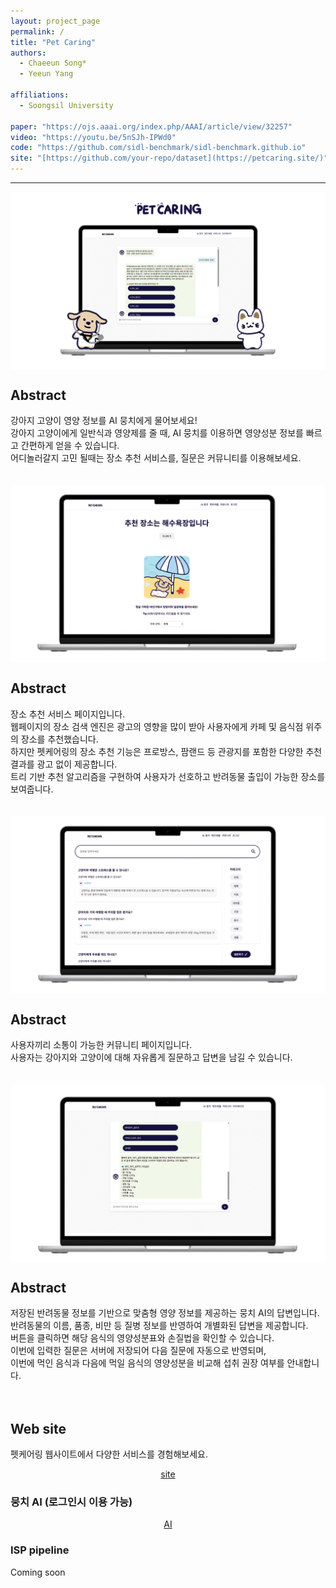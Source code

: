 ```yaml
---
layout: project_page
permalink: /
title: "Pet Caring"
authors:
  - Chaeeun Song*
  - Yeeun Yang
    
affiliations:
  - Soongsil University

paper: "https://ojs.aaai.org/index.php/AAAI/article/view/32257"
video: "https://youtu.be/5nSJh-IPWd0"
code: "https://github.com/sidl-benchmark/sidl-benchmark.github.io"
site: "[https://github.com/your-repo/dataset](https://petcaring.site/)"
---
```


<body>
  <hr>
  <img src = "images/mainIMG.png" alt = "Example 001" style="display: block; margin: auto;">
</body>


<!-- Using HTML to center the abstract -->
<div class="columns is-centered has-text-centered">
  <div class="column is-four-fifths">
    <h2>Abstract</h2>
    <div class="content has-text-justified">
      강아지 고양이 영양 정보를 AI 뭉치에게 물어보세요!<br>
      강아지 고양이에게 일반식과 영양제를 줄 때, AI 뭉치를 이용하면 영양성분 정보를 빠르고 간편하게 얻을 수 있습니다.<br>
      어디놀러갈지 고민 될때는 장소 추천 서비스를, 질문은 커뮤니티를 이용해보세요.
    </div>
  </div>
</div>
<br><br>

 <img src = "images/placeIMG.png" alt = "Example 001" style="display: block; margin: auto;">
 <div class="columns is-centered has-text-centered">
  <div class="column is-four-fifths">
    <h2>Abstract</h2>
    <div class="content has-text-justified">
      장소 추천 서비스 페이지입니다. <br>
      웹페이지의 장소 검색 엔진은 광고의 영향을 많이 받아 사용자에게 카페 및 음식점 위주의 장소를 추천했습니다. <br>
      하지만 펫케어링의 장소 추천 기능은 프로방스, 팜랜드 등 관광지를 포함한 다양한 추천 결과를 광고 없이 제공합니다. <br>
      트리 기반 추천 알고리즘을 구현하여 사용자가 선호하고 반려동물 출입이 가능한 장소를 보여줍니다.
    </div>
  </div>
</div>
<br><br>

<img src = "images/commuIMG.png" alt = "Example 001" style="display: block; margin: auto;">
<div class="columns is-centered has-text-centered">
  <div class="column is-four-fifths">
    <h2>Abstract</h2>
    <div class="content has-text-justified">
      사용자끼리 소통이 가능한 커뮤니티 페이지입니다.<br>
      사용자는 강아지와 고양이에 대해 자유롭게 질문하고 답변을 남길 수 있습니다.
    </div>
  </div>
</div>
<br><br>

<img src = "images/AIimg.png" alt = "Example 001" style="display: block; margin: auto;">
<div class="columns is-centered has-text-centered">
  <div class="column is-four-fifths">
    <h2>Abstract</h2>
    <div class="content has-text-justified">
      저장된 반려동물 정보를 기반으로 맞춤형 영양 정보를 제공하는 뭉치 AI의 답변입니다. <br>
      반려동물의 이름, 품종, 비만 등 질병 정보를 반영하여 개별화된 답변을 제공합니다. <br>
      버튼을 클릭하면 해당 음식의 영양성분표와 손질법을 확인할 수 있습니다. <br>
      이번에 입력한 질문은 서버에 저장되어 다음 질문에 자동으로 반영되며, <br>
      이번에 먹인 음식과 다음에 먹일 음식의 영양성분을 비교해 섭취 권장 여부를 안내합니다.
    </div>
  </div>
</div>
 <br><br>  

<!-- Dataset Download Buttons -->


## Web site
펫케어링 웹사이트에서 다양한 서비스를 경험해보세요.
<div class="buttons" style="text-align: center; margin-top: 1em;">
  <a class="button is-primary" href="https://petcaring.site/" target="_blank">site</a>
</div>


### 뭉치 AI (로그인시 이용 가능)
<div class="buttons" style="text-align: center; margin-top: 1em;">
  <a class="button is-primary" href="http://43.202.9.123/html/chat/chatbot.html" target="_blank">AI</a>
</div>  

### ISP pipeline
Coming soon

</code></pre>

